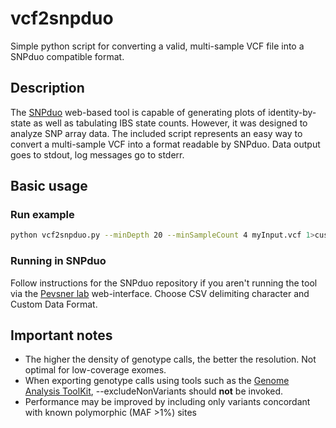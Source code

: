 # vcf2snpduo
Simple python script for converting a valid, multi-sample VCF file into a SNPduo compatible format.

## Description
The [SNPduo](http://github.com/RobersonLab/snpduoweb) web-based tool is capable of generating plots of identity-by-state as well as tabulating IBS state counts. However, it was designed to analyze SNP array data. The included script represents an easy way to convert a multi-sample VCF into a format readable by SNPduo. Data output goes to stdout, log messages go to stderr.

## Basic usage

### Run example
```bash
python vcf2snpduo.py --minDepth 20 --minSampleCount 4 myInput.vcf 1>custom_duo_format.csv 2>duo.log
```

### Running in SNPduo
Follow instructions for the SNPduo repository if you aren't running the tool via the [Pevsner lab](http://pevsnerlab.kennedykrieger.org/SNPduo/) web-interface. Choose CSV delimiting character and Custom Data Format.

## Important notes
* The higher the density of genotype calls, the better the resolution. Not optimal for low-coverage exomes.
* When exporting genotype calls using tools such as the [Genome Analysis ToolKit](https://www.broadinstitute.org/gatk/), --excludeNonVariants should **not** be invoked.
* Performance may be improved by including only variants concordant with known polymorphic (MAF >1%) sites
